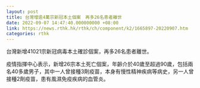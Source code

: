 ```yaml
---
layout: post
title: 台灣增逾4萬宗新冠本土個案　再多26名患者離世
date: 2022-09-07 14:47:40.000000000 +08:00
link: https://news.rthk.hk/rthk/ch/component/k2/1665897-20220907.htm
categories: rthk
---
```


台灣新增41021宗新冠病毒本土確診個案，再多26名患者離世。

疫情指揮中心表示，新增26宗本土死亡個案，年齡介於40歲至超過90歲，包括兩名40多歲男子，其中一人曾接種3劑疫苗，本身有慢性精神疾病等病史，另一人曾接種2劑疫苗，患有風濕免疫疾病的血管炎。

